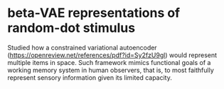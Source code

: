 # beta-VAE representations of random-dot stimulus

Studied how a constrained variational autoencoder (https://openreview.net/references/pdf?id=Sy2fzU9gl) would represent multiple items in space. 
Such framework mimics functional goals of a working memory system in human observers, 
that is, to most faithfully represent sensory information given its limited capacity. 
  
